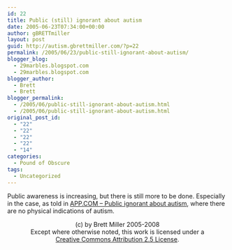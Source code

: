 ```yaml
---
id: 22
title: Public (still) ignorant about autism
date: 2005-06-23T07:34:00+00:00
author: gBRETTmiller
layout: post
guid: http://autism.gbrettmiller.com/?p=22
permalink: /2005/06/23/public-still-ignorant-about-autism/
blogger_blog:
  - 29marbles.blogspot.com
  - 29marbles.blogspot.com
blogger_author:
  - Brett
  - Brett
blogger_permalink:
  - /2005/06/public-still-ignorant-about-autism.html
  - /2005/06/public-still-ignorant-about-autism.html
original_post_id:
  - "22"
  - "22"
  - "22"
  - "22"
  - "14"
categories:
  - Pound of Obscure
tags:
  - Uncategorized
---
```

Public awareness is increasing, but there is still more to be done. Especially in the case, as told in [APP.COM &#8211; Public ignorant about autism](http://www.app.com/apps/pbcs.dll/article?AID=/20050623/OPINION/506230480/1030/POLITICS), where there are no physical indications of autism. 

<div class="blogger-post-footer">
  <p align="center">
    (c) by Brett Miller 2005-2008<br /> Except where otherwise noted, this work is licensed under a<br /> <a href="http://creativecommons.org/licenses/by/2.5/" rel="license">Creative Commons Attribution 2.5 License</a>.
  </p>
</div>